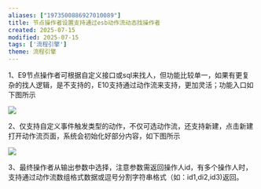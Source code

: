```yaml
---
aliases: ["1973500886927010089"]
title: 节点操作者设置支持通过esb动作流动态找操作者
created: 2025-07-15
modified: 2025-07-15
tags: ['流程引擎']
theme: 流程引擎
---
```


1、E9节点操作者可根据自定义接口或sql来找人，但功能比较单一，如果有更复杂的找人逻辑，是不支持的，E10支持通过动作流来支持，更加灵活；功能入口如下图所示

![](9870fe0342ac95908f58acfce1234ea2.jpg)

2、仅支持自定义事件触发类型的动作，不仅可选动作流，还支持新建，点击新建打开动作流页面，系统会初始化好部分内容，如下图所示

**![](8a78691452e24ae08776ed439b9b8e18.jpg)**

3、最终操作者从输出参数中选择，注意参数需返回操作人id，有多个操作人时，支持通过动作流数组格式数据或逗号分割字符串格式（如：id1,di2,id3)返回。